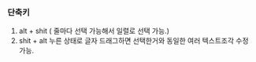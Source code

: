 ### 단축키  

1. alt + shit ( 줄마다 선택 가능해서 일렬로 선택 가능.)
2. shit + alt 누른 상태로 글자 드래그하면 선택한거와 동일한 여러 텍스트조각 수정 가능.
